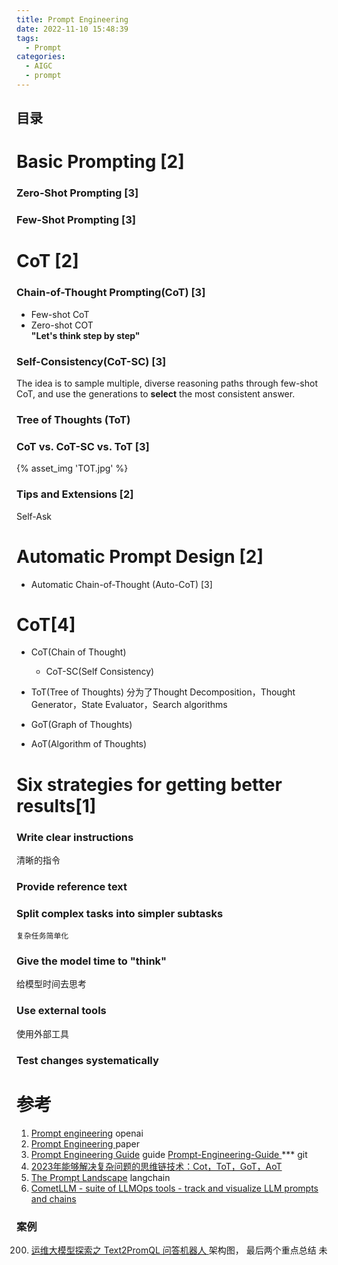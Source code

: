 ```yaml
---
title: Prompt Engineering
date: 2022-11-10 15:48:39
tags:
  - Prompt
categories: 
  - AIGC
  - prompt  
---
```


<p></p>
<!-- more -->

## 目录
<!-- toc -->

# Basic Prompting [2]
### Zero-Shot Prompting [3]
### Few-Shot Prompting [3]

# CoT [2]
### Chain-of-Thought Prompting(CoT) [3]
+ Few-shot CoT
+ Zero-shot COT  
  **"Let's think step by step"**

### Self-Consistency(CoT-SC) [3]
The idea is to sample multiple, diverse reasoning paths through few-shot CoT, and use the generations to **select** the most consistent answer.  
### Tree of Thoughts (ToT)

### CoT vs. CoT-SC vs. ToT  [3]
{% asset_img 'TOT.jpg' %}

### Tips and Extensions   [2]
Self-Ask 

# Automatic Prompt Design [2]
+ Automatic Chain-of-Thought (Auto-CoT) [3]

# CoT[4]
+ CoT(Chain of Thought)
  - CoT-SC(Self Consistency)
  
+ ToT(Tree of Thoughts)
  分为了Thought Decomposition，Thought Generator，State Evaluator，Search algorithms

+ GoT(Graph of Thoughts)

+ AoT(Algorithm of Thoughts)

# Six strategies for getting better results[1]
### Write clear instructions
   清晰的指令
### Provide reference text

### Split complex tasks into simpler subtasks
    复杂任务简单化
### Give the model time to "think"
   给模型时间去思考
### Use external tools
   使用外部工具
### Test changes systematically

# 参考
1. [Prompt engineering](https://platform.openai.com/docs/guides/prompt-engineering)  openai
2. [Prompt Engineering ](https://lilianweng.github.io/posts/2023-03-15-prompt-engineering/) paper
3. [Prompt Engineering Guide](https://www.promptingguide.ai/techniques) guide
   [Prompt-Engineering-Guide ](https://github.com/www6v/Prompt-Engineering-Guide) *** git
4. [2023年能够解决复杂问题的思维链技术：Cot，ToT，GoT，AoT](https://zhuanlan.zhihu.com/p/654034193)
100. [The Prompt Landscape](https://blog.langchain.dev/the-prompt-landscape/)  langchain
101. [CometLLM - suite of LLMOps tools - track and visualize LLM prompts and chains](https://colab.research.google.com/github/comet-ml/comet-llm/blob/main/examples/CometLLM_Prompts.ipynb)

### 案例
200. [运维大模型探索之 Text2PromQL 问答机器人 ](https://mp.weixin.qq.com/s/nXoZJ4xfgihA2mnBQ8EdIQ)     架构图， 最后两个重点总结   未
